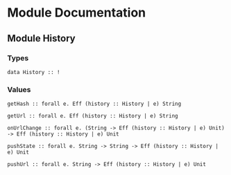 # Module Documentation

## Module History

### Types

    data History :: !


### Values

    getHash :: forall e. Eff (history :: History | e) String

    getUrl :: forall e. Eff (history :: History | e) String

    onUrlChange :: forall e. (String -> Eff (history :: History | e) Unit) -> Eff (history :: History | e) Unit

    pushState :: forall e. String -> String -> Eff (history :: History | e) Unit

    pushUrl :: forall e. String -> Eff (history :: History | e) Unit